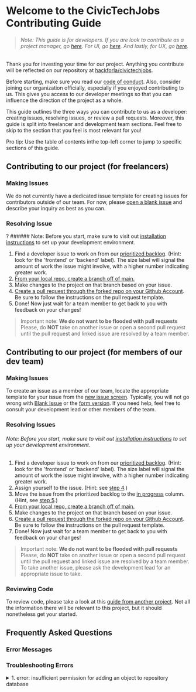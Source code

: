 # Welcome to the CivicTechJobs Contributing Guide

> ###### Note: This guide is for developers. If you are look to contribute as a project manager, go [here](). For UI, go [here](). And lastly, for UX, go [here]().

Thank you for investing your time for our project. Anything you contribute will be reflected on our repository at [hackforla/civictechjobs](https://github.com/hackforla/CivicTechJobs).

Before starting, make sure you read our [code of conduct](https://github.com/hackforla/codeofconduct). Also, consider joining our organization officially, especially if you enjoyed contributing to us. This gives you access to our developer meetings so that you can influence the direction of the project as a whole.

This guide outlines the three ways you can contribute to us as a developer: creating issues, resolving issues, or review a pull requests. Moreover, this guide is split into freelancer and development team sections. Feel free to skip to the section that you feel is most relevant for you!

Pro tip: Use the table of contents inthe top-left corner to jump to specific sections of this guide.

## Contributing to our project (for freelancers)

### Making Issues

We do not currently have a dedicated issue template for creating issues for contributors outside of our team. For now, please [open a blank issue](https://github.com/hackforla/CivicTechJobs/issues/new) and describe your inquiry as best as you can.

### Resolving Issue

? ###### Note: Before you start, make sure to visit out [installation instructions]() to set up your development environment.

1. Find a developer issue to work on from our [prioritized backlog](https://github.com/hackforla/CivicTechJobs/projects/1#column-10928271). (Hint: look for the 'frontend' or 'backend' label). The size label will signal the amount of work the issue might involve, with a higher number indicating greater work.
2. [From your local repo, create a branch off of main.](https://git-scm.com/book/en/v2/Git-Branching-Branches-in-a-Nutshell)
3. Make changes to the project on that branch based on your issue.
4. [Create a pull request through the forked repo on your Github Account](https://docs.github.com/en/pull-requests/collaborating-with-pull-requests/proposing-changes-to-your-work-with-pull-requests/creating-a-pull-request-from-a-fork). Be sure to follow the instructions on the pull request template.
5. Done! Now just wait for a team member to get back to you with feedback on your changes!

> Important note: **We do not want to be flooded with pull requests** Please, do **NOT** take on another issue or open a second pull request until the pull request and linked issue are resolved by a team member.

## Contributing to our project (for members of our dev team)

### Making Issues

To create an issue as a member of our team, locate the appropriate template for your issue from the [new issue screen](https://github.com/hackforla/CivicTechJobs/issues/new/choose). Typically, you will not go wrong with [Blank Issue](https://github.com/hackforla/CivicTechJobs/issues/new?assignees=&labels=&template=blank-issue.md&title=) or the [form version](https://github.com/hackforla/CivicTechJobs/issues/new?assignees=&labels=&template=blank-issue-form.yml). If you need help, feel free to consult your development lead or other members of the team.

### Resolving Issues

###### Note: Before you start, make sure to visit out [installation instructions]() to set up your development environment.

1. Find a developer issue to work on from our [prioritized backlog](https://github.com/hackforla/CivicTechJobs/projects/1#column-10928271). (Hint: look for the 'frontend' or 'backend' label). The size label will signal the amount of work the issue might involve, with a higher number indicating greater work.
2. Assign yourself to the issue. (Hint: see [step 4](https://docs.github.com/en/issues/tracking-your-work-with-issues/assigning-issues-and-pull-requests-to-other-github-users#assigning-an-individual-issue-or-pull-request).)
3. Move the issue from the prioritized backlog to the [in progress](https://github.com/hackforla/CivicTechJobs/projects/1#column-10928272) column. (Hint, see [step 5](https://docs.github.com/en/issues/organizing-your-work-with-project-boards/tracking-work-with-project-boards/adding-issues-and-pull-requests-to-a-project-board#adding-issues-and-pull-requests-to-a-project-board-from-the-sidebar).)
4. [From your local repo, create a branch off of main.](https://git-scm.com/book/en/v2/Git-Branching-Branches-in-a-Nutshell)
5. Make changes to the project on that branch based on your issue.
6. [Create a pull request through the forked repo on your Github Account](https://docs.github.com/en/pull-requests/collaborating-with-pull-requests/proposing-changes-to-your-work-with-pull-requests/creating-a-pull-request-from-a-fork). Be sure to follow the instructions on the pull request template.
7. Done! Now just wait for a team member to get back to you with feedback on your changes!

> Important note: **We do not want to be flooded with pull requests** Please, do **NOT** take on another issue or open a second pull request until the pull request and linked issue are resolved by a team member. To take another issue, please ask the development lead for an appropriate issue to take.

### Reviewing Code

To review code, please take a look at this [guide from another project](https://github.com/hackforla/website/wiki/How-to-Review-Pull-Requests). Not all the information there will be relevant to this project, but it should nonetheless get your started.

## Frequently Asked Questions

### Error Messages


### Troubleshooting Errors

<details>
<summary>1. error: insufficient permission for adding an object to repository database </summary>
<br>
You must have created a new file, through Docker, in your local repo. Since this file "belongs" to the container, you need to transfer permission by running, <code>sudo chown -R $USER:$USER .</code>. (See <a href='https://docs.docker.com/samples/django/#create-a-django-project'>step 3</a> for more info.)
<br>
</details>